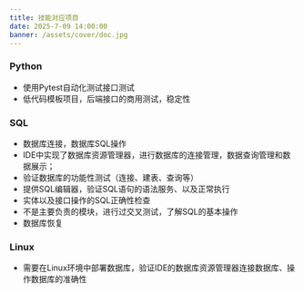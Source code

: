 ```yaml
---
title: 技能对应项目
date: 2025-7-09 14:00:00
banner: /assets/cover/doc.jpg
---
```


### Python
- 使用Pytest自动化测试接口测试
- 低代码模板项目，后端接口的商用测试，稳定性

### SQL
- 数据库连接，数据库SQL操作
- IDE中实现了数据库资源管理器，进行数据库的连接管理，数据查询管理和数据展示；
- 验证数据库的功能性测试（连接、建表、查询等）
- 提供SQL编辑器，验证SQL语句的语法服务、以及正常执行
- 实体以及接口操作的SQL正确性检查
- 不是主要负责的模块，进行过交叉测试，了解SQL的基本操作
- 数据库恢复

### Linux
- 需要在Linux环境中部署数据库，验证IDE的数据库资源管理器连接数据库、操作数据库的准确性